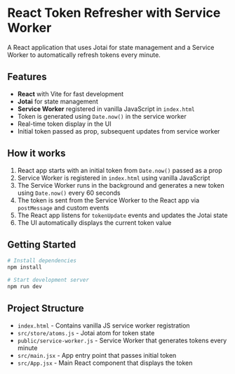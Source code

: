 # React Token Refresher with Service Worker

A React application that uses Jotai for state management and a Service Worker to automatically refresh tokens every minute.

## Features

- **React** with Vite for fast development
- **Jotai** for state management
- **Service Worker** registered in vanilla JavaScript in `index.html`
- Token is generated using `Date.now()` in the service worker
- Real-time token display in the UI
- Initial token passed as prop, subsequent updates from service worker

## How it works

1. React app starts with an initial token from `Date.now()` passed as a prop
2. Service Worker is registered in `index.html` using vanilla JavaScript
3. The Service Worker runs in the background and generates a new token using `Date.now()` every 60 seconds
4. The token is sent from the Service Worker to the React app via `postMessage` and custom events
5. The React app listens for `tokenUpdate` events and updates the Jotai state
6. The UI automatically displays the current token value

## Getting Started

```bash
# Install dependencies
npm install

# Start development server
npm run dev
```

## Project Structure

- `index.html` - Contains vanilla JS service worker registration
- `src/store/atoms.js` - Jotai atom for token state
- `public/service-worker.js` - Service Worker that generates tokens every minute
- `src/main.jsx` - App entry point that passes initial token
- `src/App.jsx` - Main React component that displays the token
